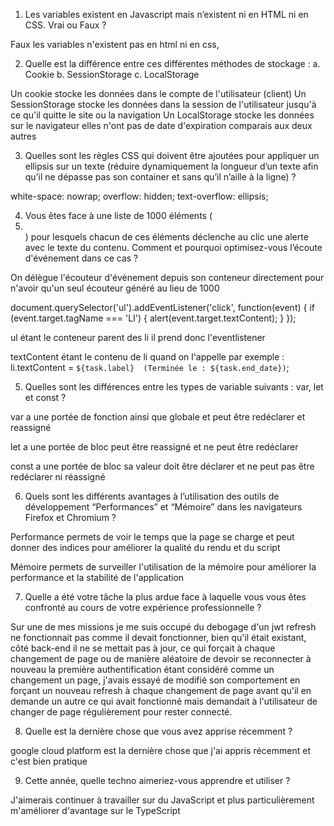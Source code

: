 
1. Les variables existent en Javascript mais n’existent ni en HTML ni en CSS. Vrai ou Faux ? 

Faux les variables n'existent pas en html ni en css, 

2. Quelle est la différence entre ces différentes méthodes de stockage : a. Cookie b. SessionStorage c. LocalStorage 

Un cookie stocke les données dans le compte de l'utilisateur (client) 
Un SessionStorage stocke les données dans la session de l'utilisateur jusqu'à ce qu'il quitte le site ou la navigation
Un LocalStorage stocke les données sur le navigateur elles n'ont pas de date d'expiration comparais aux deux autres 

3. Quelles sont les règles CSS qui doivent être ajoutées pour appliquer un ellipsis sur un texte (réduire dynamiquement la longueur d’un texte afin qu’il ne dépasse pas son container et sans qu’il n’aille à la ligne) ? 

white-space: nowrap;
overflow: hidden;
text-overflow: ellipsis;

4. Vous êtes face à une liste de 1000 éléments (<li></li>) pour lesquels chacun de ces éléments déclenche au clic une alerte avec le texte du contenu. Comment et pourquoi optimisez-vous l’écoute d'événement dans ce cas ? 

On délègue l'écouteur d'évènement depuis son conteneur directement pour n'avoir qu'un seul écouteur généré au lieu de 1000

document.querySelector('ul').addEventListener('click', function(event) {
  if (event.target.tagName === 'LI') {
    alert(event.target.textContent);
  }
});

ul étant le conteneur parent des li il prend donc l'eventlistener 

textContent étant le contenu de li quand on l'appelle 
par exemple : li.textContent = `${task.label}  (Terminée le : ${task.end_date})`; 



5. Quelles sont les différences entre les types de variable suivants : var, let et const ? 

var a une portée de fonction ainsi que globale et peut être redéclarer et reassigné

let a une portée de bloc peut être reassigné et ne peut être redéclarer 

const a une portée de bloc sa valeur doit être déclarer et ne peut pas être redéclarer ni réassigné  

6. Quels sont les différents avantages à l’utilisation des outils de développement “Performances” et “Mémoire” dans les navigateurs Firefox et Chromium ? 

Performance permets de voir le temps que la page se charge et peut donner des indices pour améliorer la qualité du rendu et du script     

Mémoire permets de surveiller l'utilisation de la mémoire pour améliorer la performance et la stabilité de l'application

7. Quelle a été votre tâche la plus ardue face à laquelle vous vous êtes confronté au cours de votre expérience professionnelle ? 

Sur une de mes missions je me suis occupé du debogage d'un jwt refresh ne fonctionnait pas comme il devait fonctionner, bien qu'il était existant, côté back-end il ne se mettait pas à jour, ce qui forçait à chaque changement de page ou de manière aléatoire de devoir se reconnecter à nouveau la première authentification étant considéré comme un changement un page, j'avais essayé de modifié son comportement en forçant un nouveau refresh à chaque changement de page avant qu'il en demande un autre ce qui avait fonctionné mais demandait à l'utilisateur de changer de page régulièrement pour rester connecté. 

8. Quelle est la dernière chose que vous avez apprise récemment ? 

google cloud platform est la dernière chose que j'ai appris récemment et c'est bien pratique 

9. Cette année, quelle techno aimeriez-vous apprendre et utiliser ?

J'aimerais continuer à travailler sur du JavaScript et plus particulièrement m'améliorer d'avantage sur le TypeScript 
